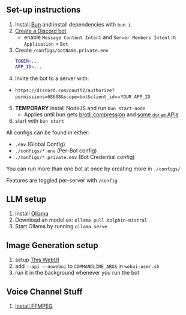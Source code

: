 ## Set-up instructions
1. Install [Bun](https://bun.sh) and install dependencies with `bun i`
2. [Create a Discord bot](https://discord.com/developers/applications)
    - enable `Message Content Intent` and `Server Members Intent` in `Application` > `Bot`
3. Create `/configs/botName.private.env`
    ```sh
    TOKEN=...
    APP_ID=...
    ```
4. Invite the bot to a server with:
  - `https://discord.com/oauth2/authorize?permissions=68608&scope=bot&client_id=`+`YOUR APP_ID`
5. **TEMPORARY** install NodeJS and run `bun start-node`
    - Applies until bun gets [brotli compression](https://github.com/oven-sh/bun/issues/267) and [some `dgram` APIs](https://github.com/oven-sh/bun/issues/10381)
6. start with `bun start`

All configs can be found in either:
- `.env` (Global Config)
- `./configs/*.env` (Per-Bot config)
- `./configs/*.private.env` (Bot Credential config)

You can run more than one bot at once by creating more in `./configs/`

Features are toggled per-server with `/config`

## LLM setup
1. Install [Ollama](https://github.com/jmorganca/ollama)
2. Download an model ex: `ollama pull dolphin-mistral`
3. Start Ollama by running `ollama serve`

## Image Generation setup
1. setup [This WebUI](https://github.com/lllyasviel/stable-diffusion-webui-forge)
2. add `--api --nowebui` to `COMMANDLINE_ARGS` in `webui-user.sh`
3. run it in the background whenever you run the bot

## Voice Channel Stuff
1. [Install FFMPEG](https://ffmpeg.org)
